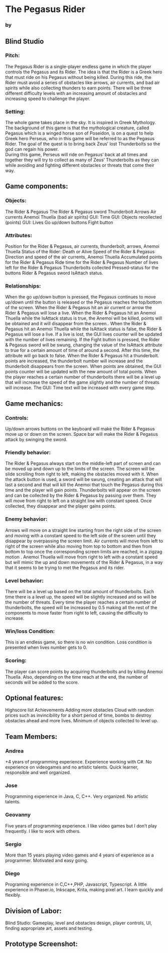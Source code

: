 # The Pegasus Rider 
### by 
## Blind Studio

### Pitch:

The Pegasus Rider is a single-player endless game in which the player controls the Pegasus and its Rider. The idea is that the Rider is a Greek hero that must ride on his Pegasus without being killed. During this ride, the Rider must avoid a series of obstacles like arrows, air currents, and bad air spirits while also collecting thunders to earn points. There will be three different difficulty levels with an increasing amount of obstacles and increasing speed to challenge the player.

### Setting:

The whole game takes place in the sky. It is inspired in Greek Mythology. The background of this game is that the mythological creature, called Pegasus which is a winged horse son of Poseidon, is on a quest to help Greek hero Perseus, who in this game will be referred to as the Pegasus Rider. The goal of the quest is to bring back Zeus’ lost Thunderbolts so the god can regain his power.  
During this game, Perseus will ride on Pegasus’ back at all times and together they will try to collect as many of Zeus’ Thunderbolts as they can while avoiding and fighting different obstacles or threats that come their way.

## Game components:

### Objects:

The Rider & Pegasus
The Rider & Pegasus sword
Thunderbolt
Arrows
Air currents
Anemoi Thuella (bad air spirits)
GUI: Time
GUI: Objects recollected (points)
GUI: Lives
Go up/down buttons
Fight button

### Attributes:

Position for the Rider & Pegasus, air currents, thunderbolt, arrows, Anemoi Thuella
Status of the Rider: Death or Alive
Speed of the Rider & Pegasus
Direction and speed of the air currents, Anemoi Thuella
Accumulated points for the Rider & Pegasus
Ride time for the Rider & Pegasus
Number of lives left for the Rider & Pegasus
Thunderbolts collected
Pressed-status for the buttons
Rider & Pegasus sword IsAttach status.

### Relationships:

When the go up/down button is pressed, the Pegasus continues to move up/down until the button is released or the Pegasus reaches the top/bottom of the screen.
When the Rider & Pegasus hit an air current or arrow the Rider & Pegasus will lose a live. 
When the Rider & Pegasus hit an Anemoi Thuella while the IsAttack status is true, the Anemoi will be killed, points will be obtained and it will disappear from the screen..
When the Rider & Pegasus hit an Anemoi Thuella while the IsAttack status is false, the Rider & Pegasus will lose a live.
If a live is lost, the GUI lives counter will be updated with the number of lives remaining.
If the Fight button is pressed, the Rider & Pegasus sword will be swung, changing the value of the IsAttack attribute to true for a certain amount of time of around a second. After this time, the attribute will go back to false.
When the Rider & Pegasus hit a thunderbolt. points are increased, the thunderbolt number will increase and the thunderbolt disappears from the screen.
When points are obtained, the GUI points counter will be updated with the new amount of total points.
When the player reaches a certain number of thunderbolts there will be a level up that will increase the speed of the game slightly and the number of threats will increase.
The GUI: Time text will be increased with every game step.

## Game mechanics:

### Controls:

Up/down arrows buttons on the keyboard will make the Rider & Pegasus move up or down on the screen.
Space bar will make the Rider & Pegasus attack by swinging the sword.

### Friendly behavior:

The Rider & Pegasus always start on the middle-left part of screen and can be moved up and down up to the limits of the screen.
The screen will be slide scrolling from right to left, making the obstacles moved with it.
When the attack button is used, a sword will be swung, creating an attack that will last a second and that will kill the Anemoi that touch the Pegasus during this time and the player will gain points.
Thunderbolts will appear on the screen and can be collected by the Rider & Pegasus by passing over them. They will move from right to left on a straight line with constant speed. Once collected, they disappear and the player gains points.

### Enemy behavior:

Arrows will move on a straight line starting from the right side of the screen and  moving with a constant speed to the left side of the screen until they disappear by overpassing the screen limit.
Air currents will move from left to right of the screen while also moving from top to bottom and then from bottom to top once the corresponding screen limits are reached, in a zigzag motion .
Anemoi Thuella will move from right to left with a constant speed but will mimic the up and down movements of the Rider & Pegasus, in a way that it seems to be trying to met the Pegasus and its rider.

### Level behavior:

There will be a level up based on the total amount of thunderbolts. Each time there is a level up, the speed will be slightly increased and so will be the number of threats.
Every time the player reaches a certain number of thunderbolts, the speed will be increased by 0.5 making all the rest of the components to move faster from right to left, causing the difficulty to increase.

### Win/loss Condition:

This is an endless game, so there is no win condition.
Loss condition is presented when lives number gets to 0.

### Scoring:

The player can score points by acquiring thunderbolts and by killing Anemoi Thuella. Also, depending on the time reach at the end, the number of seconds will be added to the score.

## Optional features:

Highscore list 
Achievements
Adding more obstacles
Cloud with random prices such as invincibility for a short period of time, bombs to destroy obstacles ahead and more lives. 
Minimum of objects collected to level up.

## Team Members:

### Andrea
+4 years of programming experience. Experience working with C#. No experience on videogames and no artistic talents. Quick learner, responsible and well organized.
### Jose
Programming experience in Java, C, C++. Very organized. No artistic talents.
### Geovanny
Five years of programming experience.  I like video games but I don’t play frequently. I like to work with others.
### Sergio
More than 15 years playing video games and 4 years of experience as a programmer. Motivated and easy going.
### Diego
Programing experience in C,C++,PHP, Javascript, Typescript. A little experience in Phaser.io, Inkscape, Krita, making pixel art. I learn quickly and flexibly. 




## Division of Labor:

Blind Studio: Gameplay, level and obstacles design, player controls, UI, finding appropriate art, assets and testing.

## Prototype Screenshot:

